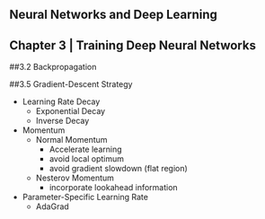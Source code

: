 Neural Networks and Deep Learning
---
Chapter 3 | Training Deep Neural Networks
---

##3.2 Backpropagation


##3.5 Gradient-Descent Strategy

- Learning Rate Decay
    - Exponential Decay
    - Inverse Decay
- Momentum
    - Normal Momentum
        - Accelerate learning
        - avoid local optimum
        - avoid gradient slowdown (flat region)
    - Nesterov Momentum
        - incorporate lookahead information
- Parameter-Specific Learning Rate
    - AdaGrad
    